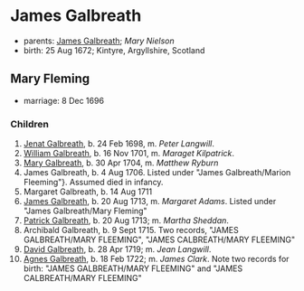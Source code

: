 # James Galbreath

- parents: [James Galbreath](galbreath-james-1659.md); *Mary Nielson*
- birth: 25 Aug 1672; Kintyre, Argyllshire, Scotland

## Mary Fleming

- marriage: 8 Dec 1696

### Children

1. [Jenat Galbreath](galbreath-janet-1698.adoc), b. 24 Feb 1698, m. *Peter Langwill*.
2. [William Galbreath](galbreath-william-1701.md), b. 16 Nov 1701, m. *Maraget Kilpatrick*.
3. [Mary Galbreath](galbreath-mary-1704.adoc), b. 30 Apr 1704, m. *Matthew Ryburn*
4. James Galbreath, b. 4 Aug 1706.  Listed under "James Galbreath/Marion Fleeming"}. Assumed died in infancy.
5. Margaret Galbreath, b. 14 Aug 1711
6. [James Galbreath](galbreath-james-1713.adoc), b. 20 Aug 1713, m. *Margaret Adams*. Listed under "James Galbreath/Mary Fleming"
7. [Patrick Galbreath](galbreath-patrick-1713.adoc), b. 20 Aug 1713; m. *Martha Sheddan*.
8. Archibald Galbreath, b. 9 Sept 1715.  Two records, "JAMES GALBREATH/MARY FLEEMING", "JAMES CALBREATH/MARY FLEEMING"
9. [David Galbreath](galbreath-david-1719.adoc), b. 28 Apr 1719; m. *Jean  Langwill*.
10. [Agnes Galbreath](galbreath-agnes-1722.adoc), b. 18 Feb 1722; m. *James Clark*.  Note two records for birth: "JAMES GALBREATH/MARY FLEEMING" and "JAMES CALBREATH/MARY FLEEMING"

